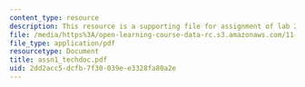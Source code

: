 ```yaml
---
content_type: resource
description: This resource is a supporting file for assignment of lab 2.
file: /media/https%3A/open-learning-course-data-rc.s3.amazonaws.com/11-520-a-workshop-on-geographic-information-systems-fall-2005/2dd2acc5dcfb7f30039ee3328fa80a2e_assn1_techdoc.pdf
file_type: application/pdf
resourcetype: Document
title: assn1_techdoc.pdf
uid: 2dd2acc5-dcfb-7f30-039e-e3328fa80a2e
---
```

